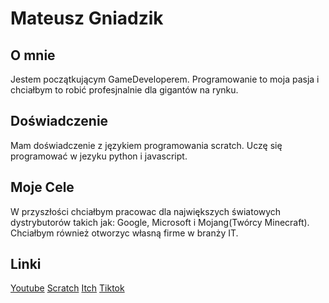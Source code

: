 # Mateusz Gniadzik

## O mnie
Jestem początkującym GameDeveloperem. Programowanie to moja pasja i chciałbym to robić profesjnalnie dla gigantów na rynku.

## Doświadczenie
Mam doświadczenie z językiem programowania scratch. Uczę się programować w jezyku python i javascript.
## Moje Cele
W przyszłości chciałbym pracowac dla największych światowych dystrybutorów takich jak: Google, Microsoft i Mojang(Twórcy Minecraft).
Chciałbym również otworzyc własną firme w branży IT.
## Linki
 [Youtube](https://www.youtube.com/channel/UCzXZoIK3llGpC8Sw8uR7LpA)
[Scratch](https://scratch.mit.edu/users/Matrixse4-0/)
[Itch](https://elogame555.itch.io/)
[Tiktok](https://www.tiktok.com/@matrix._123)
